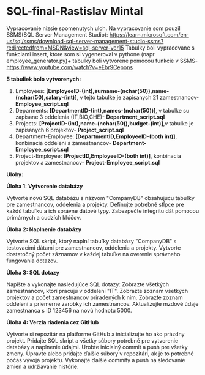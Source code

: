 # SQL-final-Rastislav Mintal
Vypracovanie nizsie spomenutych uloh. 
Na vypracovanie som pouzil SSMS(SQL Server Management Studio): https://learn.microsoft.com/en-us/sql/ssms/download-sql-server-management-studio-ssms?redirectedfrom=MSDN&view=sql-server-ver15 
Tabulky boli vypracovane s funkciami insert, ktore som si vygeneroval v pythone (napr employee_generator.py)+ tabulky boli vytvorene pomocou funkcie v SSMS- https://www.youtube.com/watch?v=eEbr9Cepons

**5 tabuliek bolo vytvorenych:**
1. Employees: **[EmployeeID-(int),surname-(nchar(50)),name-(nchar(50),salary-(int)]**, v tejto tabulke je zapisanych 21 zamestnancov- **Employee_script.sql**
2. Deparments: **[DepartmentID-(int),names-(nchar(50))]**, v tabulke su zapisane 3 oddelenia (IT,BIO,CHE)- **Department_script.sql**
3. Projects: **[ProjectID-(int),name-(nchar(50)),budget-(int)]**,v tabulke je zapisanych 6 projektov- **Project_script.sql**
4. Department-Employee: **[DepartmentID,EmployeeID-(both int)]**, konbinacia oddeleni a zamestnancov- **Department-Employee_script.sql**
5. Project-Employee: **[ProjectID,EmployeeID-(both int)]**, konbinacia projektov a zamestnanocv- **Project-Employee_script.sql**

**Ulohy:**

**Úloha 1: Vytvorenie databázy**

Vytvorte novú SQL databázu s názvom "CompanyDB" obsahujúcu tabuľky pre zamestnancov, oddelenia a projekty.
Definujte potrebné stĺpce pre každú tabuľku a ich správne dátové typy.
Zabezpečte integritu dát pomocou primárnych a cudzích kľúčov.

**Úloha 2: Naplnenie databázy**

Vytvorte SQL skript, ktorý naplní tabuľky databázy "CompanyDB" s testovacími dátami pre zamestnancov, oddelenia a projekty.
Vytvorte dostatočný počet záznamov v každej tabuľke na overenie správneho fungovania dotazov.

**Úloha 3: SQL dotazy**

Napíšte a vykonajte nasledujúce SQL dotazy:
Zobrazte všetkých zamestnancov, ktorí pracujú v oddelení "IT".
Zobrazte zoznam všetkých projektov a počet zamestnancov priradených k nim.
Zobrazte zoznam oddelení a priemerne zarobky ich zamestnancov.
Aktualizujte mzdové údaje zamestnanca s ID 123456 na novú hodnotu 5000.

**Úloha 4: Verzia riadenia cez GitHub**

Vytvorte si repozitár na platforme GitHub a inicializujte ho ako prázdny projekt.
Pridajte SQL skript a všetky súbory potrebné pre vytvorenie databázy a naplnenie údajmi.
Urobte inicialný commit a push pre všetky zmeny.
Upravte alebo pridajte ďalšie súbory v repozitári, ak je to potrebné počas vývoja projektu.
Vykonajte ďalšie commity a push na sledovanie zmien a udržiavanie histórie.
